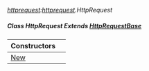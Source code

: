 _[httprequest](../../modules/httprequest/httprequest-module.md):[httprequest](../../modules/httprequest/httprequest-module.md).HttpRequest_
##### Class HttpRequest Extends [HttpRequestBase](../../modules/httprequest/httprequest-httprequestbase.md)

| Constructors | |
|:---|:---|
| [New](httprequest-httprequest-new.md) |  |
